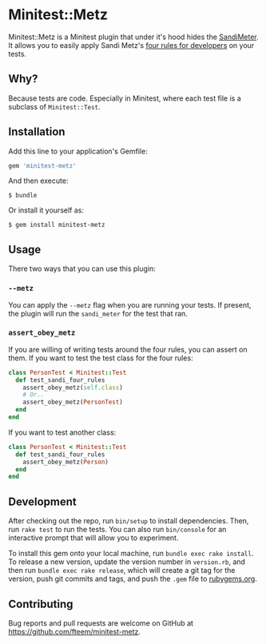 # Minitest::Metz

Minitest::Metz is a Minitest plugin that under it's hood hides the [SandiMeter](https://github.com/makaroni4/sandi_meter).
It allows you to easily apply Sandi Metz's [four rules for developers](https://robots.thoughtbot.com/sandi-metz-rules-for-developers)
on your tests.

## Why?

Because tests are code. Especially in Minitest, where each test file is a subclass
of `Minitest::Test`.

## Installation

Add this line to your application's Gemfile:

```ruby
gem 'minitest-metz'
```

And then execute:

    $ bundle

Or install it yourself as:

    $ gem install minitest-metz

## Usage

There two ways that you can use this plugin:

### `--metz`

You can apply the `--metz` flag when you are running your tests. If present, the
plugin will run the `sandi_meter` for the test that ran.

### `assert_obey_metz`

If you are willing of writing tests around the four rules, you can assert on
them. If you want to test the test class for the four rules:

```ruby
class PersonTest < Minitest::Test
  def test_sandi_four_rules
    assert_obey_metz(self.class)
    # Or..
    assert_obey_metz(PersonTest)
  end
end
```

If you want to test another class:

```ruby
class PersonTest < Minitest::Test
  def test_sandi_four_rules
    assert_obey_metz(Person)
  end
end
```

## Development

After checking out the repo, run `bin/setup` to install dependencies. Then, run `rake test` to run the tests. You can also run `bin/console` for an interactive prompt that will allow you to experiment.

To install this gem onto your local machine, run `bundle exec rake install`. To release a new version, update the version number in `version.rb`, and then run `bundle exec rake release`, which will create a git tag for the version, push git commits and tags, and push the `.gem` file to [rubygems.org](https://rubygems.org).

## Contributing

Bug reports and pull requests are welcome on GitHub at https://github.com/fteem/minitest-metz.


